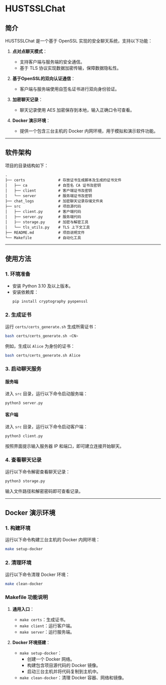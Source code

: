 # HUSTSSLChat

## 简介

HUSTSSLChat 是一个基于 OpenSSL 实现的安全聊天系统，支持以下功能：

1. **点对点聊天模式**：
   - 支持客户端与服务端的安全通信。
   - 基于 TLS 协议实现数据加密传输，保障数据隐私性。

2. **基于OpenSSL的双向认证通信**：
   - 客户端与服务端使用自签名证书进行双向身份验证。

3. **加密聊天记录**：
   - 聊天记录使用 AES 加密保存到本地，输入正确口令可查看。

4. **Docker 演示环境**：
   - 提供一个包含三台主机的 Docker 内网环境，用于模拟和演示软件功能。

---

## 软件架构

项目的目录结构如下：

```
.
├── certs               # 存放证书生成脚本及生成的证书文件
│   ├── ca              # 自签名 CA 证书及密钥
│   ├── client          # 客户端证书及密钥
│   └── server          # 服务端证书及密钥
├── chat_logs           # 加密聊天记录存储文件夹
├── src                 # 项目源代码
│   ├── client.py       # 客户端代码
│   ├── server.py       # 服务端代码
│   ├── storage.py      # 加密与解密工具
│   └── tls_utils.py    # TLS 上下文工具
├── README.md           # 项目说明文件
└── Makefile            # 自动化工具
```

---

## 使用方法

### 1. 环境准备

- 安装 Python 3.10 及以上版本。
- 安装依赖库：
  ```bash
  pip install cryptography pyopenssl
  ```

### 2. 生成证书

运行 `certs/certs_generate.sh` 生成所需证书：
```bash
bash certs/certs_generate.sh <CN>
```
例如，生成以 `Alice` 为身份的证书：
```bash
bash certs/certs_generate.sh Alice
```

### 3. 启动聊天服务

#### 服务端
进入 `src` 目录，运行以下命令启动服务端：
```bash
python3 server.py
```

#### 客户端
进入 `src` 目录，运行以下命令启动客户端：
```bash
python3 client.py
```

按照界面提示输入服务器 IP 和端口，即可建立连接开始聊天。

### 4. 查看聊天记录

运行以下命令解密查看聊天记录：
```bash
python3 storage.py
```
输入文件路径和解密密码即可查看记录。

---

## Docker 演示环境

### 1. 构建环境
运行以下命令构建三台主机的 Docker 内网环境：
```bash
make setup-docker
```

### 2. 清理环境
运行以下命令清理 Docker 环境：
```bash
make clean-docker
```

### **Makefile 功能说明**

1. **通用入口**：
   - `make certs`：生成证书。
   - `make client`：运行客户端。
   - `make server`：运行服务端。

2. **Docker 环境搭建**：
   - `make setup-docker`：
     - 创建一个 Docker 网络。
     - 构建包含项目源代码的 Docker 镜像。
     - 启动三台主机并将代码复制到主机中。
   - `make clean-docker`：清理 Docker 容器、网络和镜像。